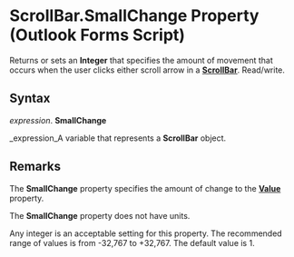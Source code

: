 
# ScrollBar.SmallChange Property (Outlook Forms Script)

Returns or sets an  **Integer** that specifies the amount of movement that occurs when the user clicks either scroll arrow in a **[ScrollBar](9e0a0f3d-fb04-2180-3beb-306b09c10c01.md)**. Read/write.


## Syntax

 _expression_. **SmallChange**

 _expression_A variable that represents a  **ScrollBar** object.


## Remarks

The  **SmallChange** property specifies the amount of change to the **[Value](816e7e02-166c-e36e-4d0c-3e0af0187fe6.md)** property.

The  **SmallChange** property does not have units.

Any integer is an acceptable setting for this property. The recommended range of values is from -32,767 to +32,767. The default value is 1.

